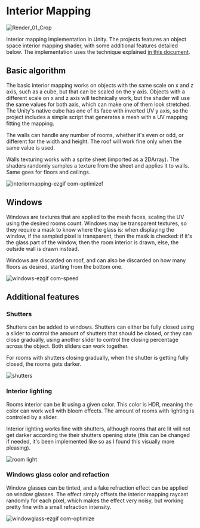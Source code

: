 # Interior Mapping
![Render_01_Crop](https://github.com/sixrobin/InteriorMapping/assets/55784799/39857c15-be4e-4942-9c61-43b86c971132)

Interior mapping implementation in Unity. The projects features an object space interior mapping shader, with some additional features detailed below.
The implementation uses the technique explained [in this document](https://www.proun-game.com/Oogst3D/CODING/InteriorMapping/InteriorMapping.pdf).

## Basic algorithm
The basic interior mapping works on objects with the same scale on x and z axis, such as a cube, but that can be scaled on the y axis. Objects with a different scale on x and z axis will technically work, but the shader will use the same values for both axis, which can make one of them look stretched.
The Unity's native cube has one of its face with inverted UV y axis, so the project includes a simple script that generates a mesh with a UV mapping fitting the mapping.

The walls can handle any number of rooms, whether it's even or odd, or different for the width and height. The roof will work fine only when the same value is used.

Walls texturing works with a sprite sheet (imported as a 2DArray). The shaders randomly samples a texture from the sheet and applies it to walls. Same goes for floors and ceilings.

![interiormapping-ezgif com-optimizef](https://github.com/sixrobin/InteriorMapping/assets/55784799/04f3a208-5494-4e8d-8522-1ffabaf24c1a)

## Windows
Windows are textures that are applied to the mesh faces, scaling the UV using the desired rooms count. Windows may be transparent textures, so they require a mask to know where the glass is: when displaying the window, if the sampled pixel is transparent, then the mask is checked: if it's the glass part of the window, then the room interior is drawn, else, the outside wall is drawn instead.

Windows are discarded on roof, and can also be discarded on how many floors as desired, starting from the bottom one.

![windows-ezgif com-speed](https://github.com/sixrobin/InteriorMapping/assets/55784799/ae513822-42d1-4856-b79b-6ef5dbce5bac)

## Additional features
### Shutters
Shutters can be added to windows. Shutters can either be fully closed using a slider to control the amount of shutters that should be closed, or they can close gradually, using another slider to control the closing percentage across the object. Both sliders can work together.

For rooms with shutters closing gradually, when the shutter is getting fully closed, the rooms gets darker.

![shutters](https://github.com/sixrobin/InteriorMapping/assets/55784799/04fb0d42-7e1a-4d52-9592-123a3f98ed2f)

### Interior lighting
Rooms interior can be lit using a given color. This color is HDR, meaning the color can work well with bloom effects. The amount of rooms with lighting is controled by a slider.

Interior lighting works fine with shutters, although rooms that are lit will not get darker according the their shutters opening state (this can be changed if needed, it's been implemented like so as I found this visually more pleasing).

![room light](https://github.com/sixrobin/InteriorMapping/assets/55784799/154f8e93-c7cd-4582-9ad1-b134654b2fd9)

### Windows glass color and refaction
Window glasses can be tinted, and a fake refraction effect can be applied on window glasses. The effect simply offsets the interior mapping raycast randomly for each pixel, which makes the effect very noisy, but working pretty fine with a small refraction intensity.

![windowglass-ezgif com-optimize](https://github.com/sixrobin/InteriorMapping/assets/55784799/7d55d236-99a3-4cb5-980f-792b4ecc932a)
